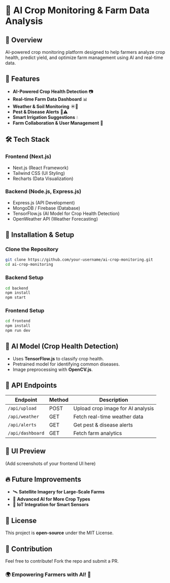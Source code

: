 # 🌱 AI Crop Monitoring & Farm Data Analysis

## 📌 Overview

AI-powered crop monitoring platform designed to help farmers analyze crop health, predict yield, and optimize farm management using AI and real-time data.

## 🚀 Features

- **AI-Powered Crop Health Detection** 📷
- **Real-time Farm Data Dashboard** 📊
- **Weather & Soil Monitoring** ☀️🌱
- **Pest & Disease Alerts** 🐛⚠️
- **Smart Irrigation Suggestions** 💧
- **Farm Collaboration & User Management** 👥

## 🛠️ Tech Stack

### **Frontend (Next.js)**

- Next.js (React Framework)
- Tailwind CSS (UI Styling)
- Recharts (Data Visualization)

### **Backend (Node.js, Express.js)**

- Express.js (API Development)
- MongoDB / Firebase (Database)
- TensorFlow.js (AI Model for Crop Health Detection)
- OpenWeather API (Weather Forecasting)

## 🎯 Installation & Setup

### **Clone the Repository**

```bash
git clone https://github.com/your-username/ai-crop-monitoring.git
cd ai-crop-monitoring
```

### **Backend Setup**

```bash
cd backend
npm install
npm start
```

### **Frontend Setup**

```bash
cd frontend
npm install
npm run dev
```

## 🧠 AI Model (Crop Health Detection)

- Uses **TensorFlow.js** to classify crop health.
- Pretrained model for identifying common diseases.
- Image preprocessing with **OpenCV.js**.

## 🔗 API Endpoints

| Endpoint | Method | Description |
|----------|--------|-------------|
| `/api/upload` | POST | Upload crop image for AI analysis |
| `/api/weather` | GET | Fetch real-time weather data |
| `/api/alerts` | GET | Get pest & disease alerts |
| `/api/dashboard` | GET | Fetch farm analytics |

## 📸 UI Preview

(Add screenshots of your frontend UI here)

## 🔥 Future Improvements

- 🛰️ **Satellite Imagery for Large-Scale Farms**
- 🤖 **Advanced AI for More Crop Types**
- 📡 **IoT Integration for Smart Sensors**

## 📜 License

This project is **open-source** under the MIT License.

## 🤝 Contribution

Feel free to contribute! Fork the repo and submit a PR.

### **🌍 Empowering Farmers with AI! 🚀**
